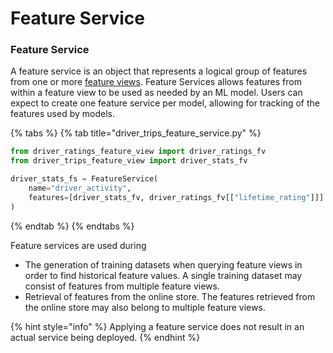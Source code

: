 # Feature Service

### Feature Service

A feature service is an object that represents a logical group of features from one or more [feature views](feature-view.md). 
Feature Services allows features from within a feature view to be used as needed by an ML model. Users can expect to create one feature service per model, allowing for tracking of the features used by models.   

{% tabs %}
{% tab title="driver\_trips\_feature\_service.py" %}
```python
from driver_ratings_feature_view import driver_ratings_fv
from driver_trips_feature_view import driver_stats_fv

driver_stats_fs = FeatureService(
    name="driver_activity",
    features=[driver_stats_fv, driver_ratings_fv[["lifetime_rating"]]]
)
```
{% endtab %}
{% endtabs %}

Feature services are used during

* The generation of training datasets when querying feature views in order to find historical feature values. A single training dataset may consist of features from multiple feature views.
* Retrieval of features from the online store. The features retrieved from the online store may also belong to multiple feature views.

{% hint style="info" %}
Applying a feature service does not result in an actual service being deployed.
{% endhint %}
